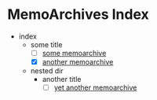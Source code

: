 # MemoArchives Index

- index
  - some title
    - [ ] [some memoarchive](somewhere)
    - [x] [another memoarchive](anywhere)
  - nested dir
    - another title
      - [ ] [yet another memoarchive](everywhere)
